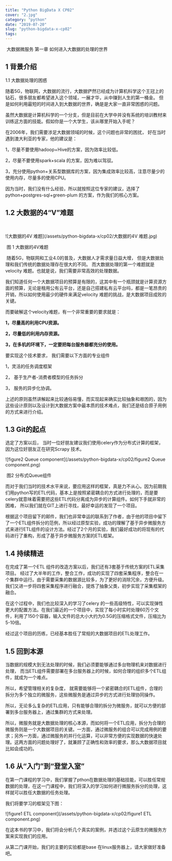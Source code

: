 ```yaml
---
title: "Python BigData X CP02"
cover: "2.jpg"
category: "python"
date: "2019-07-20"
slug: "python-bigdata-x-cp02"
tags:
---
```


​           大数据微服务 第一章 如何进入大数据的处理的世界

## 1         背景介绍

1.1     大数据处理的困惑

​       随着5G，物联网，大数据的流行，大数据俨然已经成为计算机科学这个王冠上的钻石，很多朋友都希望进入这个领域，一展才华，从中赚到人生的第一桶金。 但是如何利用最短的时间进入到大数据的世界，确是是大家一直非常困惑的问题。

​      虽然大数据是计算机科学的一个分支，但是目前在大学中并没有系统的培训教材来训练这方面的技能。假如你是一个大学生，该从哪里开始入手呢？

 在2006年，我们需要涉足大数据领域的时候，这个问题也非常的困扰， 好在当时遇到澳大利亚的专家，他的建议是：

1，尽量不要使用hadoop+Hive的方案，因为效率比较低。

2，尽量不要使用spark+scala 的方案，因为难以驾驭。

3，充分使用python+关系型数据库的方案，因为集成效率比较高，注意尽量少的使用内存，尽量多的使用CPU。

 因为当时，我们没有什么经验，所以就按照这位专家的建议，选择了python+postgres-sql+green-plum 的方案，作为我们的核心方案。





## 1.2     大数据的4“V”难题

​    

![大数据的4V 难题](/assets/python-bigdata-x/cp02/大数据的4V 难题.jpg)

​                                        图 1  大数据的4V难题

​       随着5G，物联网和工业4.0的普及，大数据人才需求量日益大增， 但是大数据处理和我们传统的数据处理存在很大的不同。 而大数据处理的第一个难题就是velocity 难题。也就是说，我们需要非常高效的处理数据。

 我们知道任何一个大数据项目的预算是有限的，这其中有一个瓶颈就是计算资源方面的预算，无论是租用公有云平台，还是自己搭建私有云平台吗，都是一笔昂贵的开销，所以如何使用最少的硬件来满足velocity 难题的挑战，是大数据项目成败的关键。

 而要破解这个velocity难题，有一个非常重要的要求就是：

**1，尽量高的利用CPU资源。**

**2，尽量低的利用内存资源。**

**3，在多机的环境下，一定要把每台服务器都充分的使用。**

  要实现这个技术要求， 我们需要以下方面的专业组件

   1，灵活的任务调度框架

   2， 基于生产者-消费者模型的任务拆分

   3， 服务的异步化协调。

​    上述的原则虽然讲解起来比较通俗易懂，而实现起来确实比较抽象和艰困的，因为这些设计原则以及设计到大数据方案中最本质的技术难点，我们还是结合原子用例的方式来进行介绍。



## 1.3      Git的起点

选定了方案以后， 当时一位好朋友建议我们使用celery作为分布式计算的框架，因为这位好朋友正在研究Scrapy 技术。

![figure2 Queue component](/assets/python-bigdata-x/cp02/figure2 Queue component.png)

​                                                图2 分布式Queue组件

​     而对于我们当时的技术水平来说，要应用这样的框架，真是力不从心。因为前期我们用python写的ETL代码，基本上是按照紧密耦合的方式进行处理的，而是要celery就意味着需要把这些ETL代码分离成为异步的计算组件。如何下手就非常的困难， 所以我们就在GIT上进行寻找，最好幸运的发现了一个项目。

   根据这个项目留下的邮件，我们也非常幸运的联系到了作者，由于他的项目中留下了一个ETL组件拆分的范例，所以经过原型实验，成功的理解了基于异步微服务方式来进行ETL组件的设计方法。经过了2个月的实验，我们最好成功的将现有的代码进行了重构，形成了基于异步微服务方案的ETL框架。

## 1.4     持续精进

   在完成了第一个ETL 组件的改造方案以后，我们还有3套基于传统方案的ETL采集项目。 经过了大半年的工作，整合工作，成功的实现了四套采集程序，整合在一个集群中运行。由于需要采集的数据源比较多，为了更好的消除冗余，方便升级。 我们又进一步将四套采集程序进行融合，提炼了抽象父类，初步实现了采集框架的融合。

   在这个过程中，我们也比较深入的学习了celery 的一些高级特性，可以实现弹性更大的配置方法。在我们最近的一个项目中，实现了每小时实时处理60万个文件，利用了150个容器，输入文件的总大小大约为0.5G的压缩格式文件，压缩比为5-10倍。

经过这个项目的历练，已经基本胜任了常规的大数据项目的ETL处理工作。



## 1.5     回到本源

当数据的规模大到无法处理的时候，我们必须要能够通过多台物理机来对数据进行处理， 而当ETL组件需要部署在多台服务器上的时候，如何合理的组织多个ETL组件，就成为一个难点。

所以，希望管理相关的复杂度， 就需要能够将一个紧密耦合的ETL组件，合理的拆分为多个独立的微服务，这些微服务是通过异步的方式进行处理协同操作。

  所以，无论多么复杂的ETL应用，只有能够合理的拆分为微服务，就可以方便的部署到多台服务器上，通过集群的方式来处理。  

 所以，微服务就是大数据处理的核心本源，而如何将一个ETL应用，拆分为合理的微服务则是一个大数据项目的关键。一方面，通过微服务的组合可以完成用例的要求；另外一方面，通过微服务的并行化运算，可以非常方便的实现数据的快速处理。这两方面的问题处理好了，就兼顾了正确性和效率的要求，那么大数据项目就比如会成功的。



## 1.6     从“入门”到“登堂入室”

​     在第一门课程的学习中，我们掌握了pthon在数据处理的基础技能，可以胜任常规数据的处理，在这一门课程中，我们将深入的学习如何进行微服务拆分的处理，这样就可以胜任大数据的任务处理。

我们将要学习的框架见下图：

![figure1 ETL component](/assets/python-bigdata-x/cp02/figure1 ETL component.png)

在这本书的学习中，我们将会分析几个真实的案例，并透过这个云原生的微服务方案来实现我们的应用。

从第二门课开始，我们的主要的实验都是base 在linux服务器上，请大家做好准备吧。
